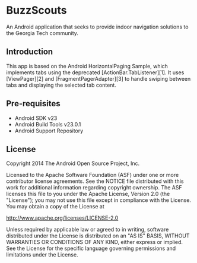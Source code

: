 
BuzzScouts
==========

An Android application that seeks to provide indoor navigation solutions to the Georgia Tech community.

Introduction
------------
This app is based on the Android HorizontalPaging Sample, which implements tabs using the deprecated [ActionBar.TabListener][1]. It uses [ViewPager][2] and
[FragmentPagerAdapter][3] to handle swiping between tabs and displaying the selected tab content.

Pre-requisites
--------------

- Android SDK v23
- Android Build Tools v23.0.1
- Android Support Repository

License
-------

Copyright 2014 The Android Open Source Project, Inc.

Licensed to the Apache Software Foundation (ASF) under one or more contributor
license agreements.  See the NOTICE file distributed with this work for
additional information regarding copyright ownership.  The ASF licenses this
file to you under the Apache License, Version 2.0 (the "License"); you may not
use this file except in compliance with the License.  You may obtain a copy of
the License at

http://www.apache.org/licenses/LICENSE-2.0

Unless required by applicable law or agreed to in writing, software
distributed under the License is distributed on an "AS IS" BASIS, WITHOUT
WARRANTIES OR CONDITIONS OF ANY KIND, either express or implied.  See the
License for the specific language governing permissions and limitations under
the License.

